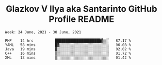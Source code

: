 <h1 align="center">Glazkov V Ilya aka Santarinto GitHub Profile README</h1>

<!--START_SECTION:waka-->
```text
Week: 24 June, 2021 - 30 June, 2021

PHP    14 hrs          █████████████████████▓░░░   87.17 % 
YAML   58 mins         █▓░░░░░░░░░░░░░░░░░░░░░░░   06.08 % 
Java   19 mins         ▓░░░░░░░░░░░░░░░░░░░░░░░░   02.02 % 
C++    16 mins         ▒░░░░░░░░░░░░░░░░░░░░░░░░   01.72 % 
XML    13 mins         ▒░░░░░░░░░░░░░░░░░░░░░░░░   01.42 % 
```
<!--END_SECTION:waka-->